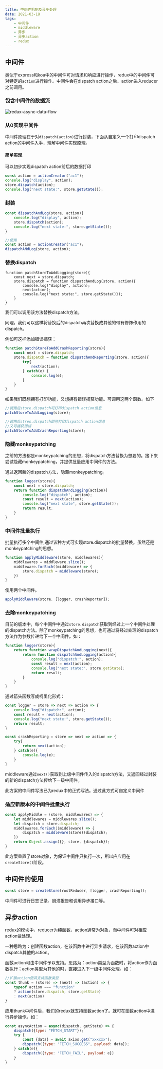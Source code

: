 ```yaml
---
title: 中间件机制及异步处理
date: 2021-03-18
tags:
    - 中间件
    - middleware
    - 异步
    - 异步action
    - redux
---
```


## 中间件
类似于express和koa中的中间件可对请求和响应进行操作，redux中的中间件可对特定的`action`进行操作。中间件会在dispatch action之后、action进入reducer之前调用。

### 包含中间件的数据流

![redux-async-data-flow](https://note.youdao.com/yws/api/personal/file/E8E9EB52198B42EBA9F74438D912B480?method=download&shareKey=7a19f8bc9e1b32444fd591e287b1354d)
### 从0实现中间件
中间件原理在于对`dispatch(action)`进行封装，下面从自定义一个打印dispatch action的中间件入手，理解中间件实现原理。
#### 简单实现
可以初步实现dispatch action前后的数据打印
``` js
const action = actionCreator("ac1");
console.log("display", action);
store.dispatch(action);
console.log("next state:", store.getState());
```
### 封装
``` js
const dispatchAndLog(store, action){
    console.log("display", action);
    store.dispatch(action);
    console.log("next state:", store.getState());
}

//使用
const action = actionCreator("ac1");
dispatchANdLog(store, action);
```
### 替换dispatch

```
function patchStoreToAddLogging(store){
    const next = store.dispatch;
    store.dispatch = function dispatchAndLog(store, action){
        console.log("display", action);
        next(action);
        console.log("next state:", store.getState()});
    }
}
```
我们可以调用该方法替换dispatch方法。

同理，我们可以这样将替换后的dispatch再次替换成其他的带有修饰作用的dispatch。

例如可这样添加错误捕获：
``` js
function patchStoreToAddCrashReporting(store){
    const next = store.dispatch;
    store.dispatch = function dispatchAndReporting(store, action){
        try{
            next(action);
        } catch(e) {
            console.log(e);
        }
    }
}
```
如果我们既想拥有打印功能，又想拥有错误捕获功能。可调用这两个函数。如下
``` js
//调用后store.dispatch可打印dispatch action信息
patchStoreToAddLogging(store);

//调用后streo.dispatch即可打印dispatch action信息
//又可捕获错误
patchStoreToAddCrashReporting(store);
```
### 隐藏monkeypatching
之前的方法都是monkeypatching的思想，将dispatch方法替换为想要的。接下来尝试隐藏monkeypatching，并提供批量应用中间件的方法。

通过返回新的dispatch方法，隐藏monkeypatching。
``` js
function logger(store){
    const next = store.dispatch;
    return function dispatchAndLogging(action){
        console.log("dispatch", action);
        const result = next(action);
        console.log("next state", store.getState());
        return result;
    }
}
```
### 中间件批量执行

批量执行多个中间件,通过该种方式可实现store.dispatch的批量替换。虽然还是monkeypatching的思想。
``` js
function applyMiddleware(store, middlewares){
    middlewares = middleware.slice();
    middleware.forEach((middleware) => {
        store.dispatch = middleware(store);
    })
}
```
使用两个中间件。
``` js
applyMiddleware(store, [logger, crashReporter]);
```
### 去除monkeypatching
目前的版本中，每个中间件中通过`store.dispatch`获取到经过上一个中间件处理的dispatch方法。除了monkeypatching的思想，也可通过将经过处理的dispatch方法作为参数传递给下一个中间件。如：
``` js
function logger(store){
    return function wrapDispatchAndLogging(next){
        return function dispatchAndLogging(action){
            console.log("dispatch:", action);
            const result = next(action);
            console.log("next state:", store.getState);
            return result;
        }
    }
}
```
通过箭头函数写成柯里化形式：
``` js
const logger = store => next => action => {
    console.log("dispatch:", action);
    const result = next(action);
    console.log("next state:", store.getState());
    return result;
}

const crashReporting = store => next => action => {
    try{
        return next(action);
    } catch(e){
        console.log(e);
    }
}
```
middleware通过`next()`获取到上级中间件传入的dispatch方法，又返回经过封装的新的dispatch方法传给下一级中间件。

此方案的中间件写法已为redux中的正式写法。通过此方式可自定义中间件
### 适应新版本的中间件批量执行
``` js
const applyMiddle = (store, middlewares) => {
    let middlewares = middlewares.slice();
    let dispatch = store.dispatch;
    middlewares.forEach((middleware) => {
        dispatch = middleware(store)(dispatch);
    })
    return Object.assign({}, store, {dispatch});
}
```
此方案重置了store对象，为保证中间件只执行一次，所以应应用在`createStore()`阶段。
## 中间件的使用
``` js
const store = createStore(rootReducer, [logger, crashReporting]);
```
中间件可进行日志记录、崩溃报告和调用异步接口等。
## 异步action
redux的模块中，reducer为纯函数，action通常为对象，而中间件可对相应action做处理。

一种思路为：创建函数action，在该函数中进行异步请求，在该函数action中dispatch其他的action。

函数action可由中间件予以支持。思路为：action类型为函数时，将action作为函数执行；action类型为其他的时，直接进入下一级中间件处理。如：
``` js
//扩展action使其支持函数类型
const thunk = (store) => (next) => (action) => {
    typeof action === "function"
    ? action(store.dispatch, store.getState)
    : next(action)
}
```

应用thunk中间件后，我们的redux就支持函数action了。就可在函数action中进行异步操作。如：
``` js
const asyncAction = async(dispatch, getState) => {
    dispatch({type: "FETCH_START"});
    try {
        const {data} = await axios.get("xxxxxx");
        dispatch({type: "FETCH_SUCCESS", payload: data});
    } catch(e){
        dispatch({type: "FETCH_FAIL", payload: e})
    }
}
```


